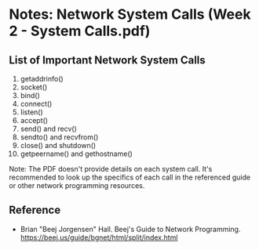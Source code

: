 # Notes: Network System Calls (Week 2 - System Calls.pdf)

## List of Important Network System Calls

1. getaddrinfo()
2. socket()
3. bind()
4. connect()
5. listen()
6. accept()
7. send() and recv()
8. sendto() and recvfrom()
9. close() and shutdown()
10. getpeername() and gethostname()

Note: The PDF doesn't provide details on each system call. It's recommended to look up the specifics of each call in the referenced guide or other network programming resources.

## Reference
- Brian "Beej Jorgensen" Hall. Beej's Guide to Network Programming. 
  https://beej.us/guide/bgnet/html/split/index.html

